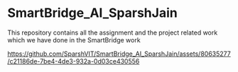 # SmartBridge_AI_SparshJain
This repository contains all the assignment and the project related work which we have done in the SmartBridge work


https://github.com/SparshVIT/SmartBridge_AI_SparshJain/assets/80635277/c21186de-7be4-4de3-932a-0d03ce430556


